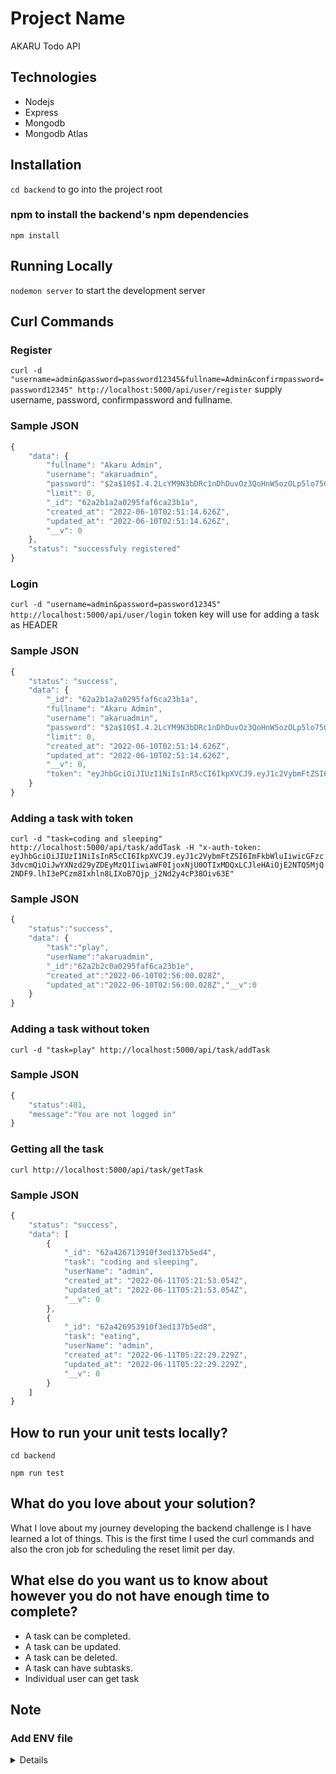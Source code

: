 # Project Name

AKARU Todo API

## Technologies
* Nodejs
* Express
* Mongodb
* Mongodb Atlas

## Installation

`cd backend` to go into the project root

### npm to install the backend's npm dependencies
`npm install`

## Running Locally

`nodemon server` to start the development server

## Curl Commands

### Register 
`curl -d "username=admin&password=password12345&fullname=Admin&confirmpassword=password12345" http://localhost:5000/api/user/register` supply username, password, confirmpassword and fullname.
### Sample JSON 
```javascript
{
    "data": {
        "fullname": "Akaru Admin",
        "username": "akaruadmin",
        "password": "$2a$10$I.4.2LcYM9N3bDRc1nDhDuvOz3QoHnW5ozOLp5lo75GTfjx59guQi",
        "limit": 0,
        "_id": "62a2b1a2a0295faf6ca23b1a",
        "created_at": "2022-06-10T02:51:14.626Z",
        "updated_at": "2022-06-10T02:51:14.626Z",
        "__v": 0
    },
    "status": "successfuly registered"
}
```

### Login
`curl -d "username=admin&password=password12345" http://localhost:5000/api/user/login` token key will use for adding a task as HEADER
### Sample JSON
```javascript
{
    "status": "success",
    "data": {
        "_id": "62a2b1a2a0295faf6ca23b1a",
        "fullname": "Akaru Admin",
        "username": "akaruadmin",
        "password": "$2a$10$I.4.2LcYM9N3bDRc1nDhDuvOz3QoHnW5ozOLp5lo75GTfjx59guQi",
        "limit": 0,
        "created_at": "2022-06-10T02:51:14.626Z",
        "updated_at": "2022-06-10T02:51:14.626Z",
        "__v": 0,
        "token": "eyJhbGciOiJIUzI1NiIsInR5cCI6IkpXVCJ9.eyJ1c2VybmFtZSI6ImFrYXJ1YWRtaW4iLCJwYXNzd29yZCI6IlBhc3N3b3JkMTIzNDUiLCJpYXQiOjE2NTQ4Mjk1NTUsImV4cCI6MTY1NDgzMzE1NX0.jV0id-DgeINGv18M0in601tn-SI7dnpEoE7Faphjldg"
    }
}
```

### Adding a task with token
`curl -d "task=coding and sleeping" http://localhost:5000/api/task/addTask -H "x-auth-token: eyJhbGciOiJIUzI1NiIsInR5cCI6IkpXVCJ9.eyJ1c2VybmFtZSI6ImFkbWluIiwicGFzc3dvcmQiOiJwYXNzd29yZDEyMzQ1IiwiaWF0IjoxNjU0OTIxMDQxLCJleHAiOjE2NTQ5MjQ2NDF9.lhI3ePCzm8Ixhln8LIXoB7Qjp_j2Nd2y4cP38Oiv63E"`
### Sample JSON
```javascript
{   
    "status":"success",
    "data": {
        "task":"play",
        "userName":"akaruadmin",
        "_id":"62a2b2c0a0295faf6ca23b1e",
        "created_at":"2022-06-10T02:56:00.028Z",
        "updated_at":"2022-06-10T02:56:00.028Z","__v":0       
    }
}
```

### Adding a task without token
`curl -d "task=play" http://localhost:5000/api/task/addTask`
### Sample JSON
```javascript
{   
    "status":401,
    "message":"You are not logged in"
}
```

### Getting all the task
`curl http://localhost:5000/api/task/getTask`
### Sample JSON
```javascript
{
    "status": "success",
    "data": [
        {
            "_id": "62a426713910f3ed137b5ed4",
            "task": "coding and sleeping",
            "userName": "admin",
            "created_at": "2022-06-11T05:21:53.054Z",
            "updated_at": "2022-06-11T05:21:53.054Z",
            "__v": 0
        },
        {
            "_id": "62a426953910f3ed137b5ed8",
            "task": "eating",
            "userName": "admin",
            "created_at": "2022-06-11T05:22:29.229Z",
            "updated_at": "2022-06-11T05:22:29.229Z",
            "__v": 0
        }
    ]
}
```

## How to run your unit tests locally?

`cd backend`

`npm run test`

## What do you love about your solution?

<p> What I love about my journey developing the backend challenge is I have learned a lot of things. This is the first time I used the curl commands and also the cron job for scheduling the reset limit per day. <p>

## What else do you want us to know about however you do not have enough time to complete?

* A task can be completed.
* A task can be updated.
* A task can be deleted.
* A task can have subtasks.
* Individual user can get task

## Note

### Add ENV file
<details>
<p> ATLAS_URI = mongodb+srv://{username}:{password}@cluster0.3nk8zqt.mongodb.net/akaru?retryWrites=true&w=majority. </p>

<p> I will attach the username and password of my database in the email. <p>


